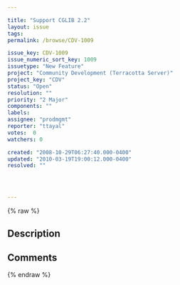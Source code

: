 ```yaml
---

title: "Support CGLIB 2.2"
layout: issue
tags: 
permalink: /browse/CDV-1009

issue_key: CDV-1009
issue_numeric_sort_key: 1009
issuetype: "New Feature"
project: "Community Development (Terracotta Server)"
project_key: "CDV"
status: "Open"
resolution: ""
priority: "2 Major"
components: ""
labels: 
assignee: "prodmgmt"
reporter: "ttayal"
votes:  0
watchers: 0

created: "2008-10-29T06:27:40.000-0400"
updated: "2010-03-19T19:00:12.000-0400"
resolved: ""




---
```


{% raw %}

## Description

<div markdown="1" class="description">



</div>

## Comments



{% endraw %}
